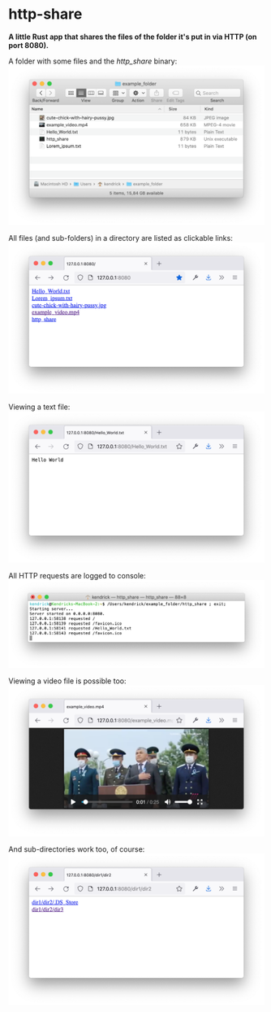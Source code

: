 # http-share
**A little Rust app that shares the files of the folder it's put in via HTTP (on port 8080).**

A folder with some files and the *http_share* binary:
![](images/1.png "")

All files (and sub-folders) in a directory are listed as clickable links:
![](images/2.png "")

Viewing a text file:
![](images/3.png "")

All HTTP requests are logged to console:
![](images/4.png "")

Viewing a video file is possible too:
![](images/5.png "")

And sub-directories work too, of course:
![](images/6.png "")